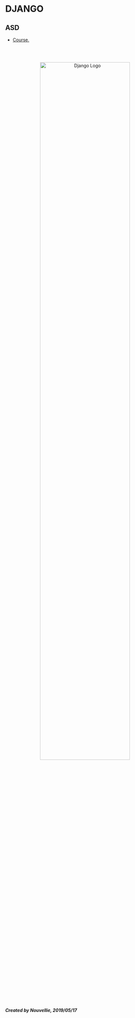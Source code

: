 # DJANGO
## ASD

- [Course.](https://github.com/Nouvellie/django-2nd/tree/django/course)

<br><br><p align="center">
  <img width="75%" height="75%" src="https://static.djangoproject.com/img/logos/django-logo-negative.svg" alt="Django Logo">
</p>

<br><br>
***Created by Nouvellie, 2019/05/17***
